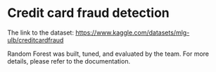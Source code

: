 # Credit card fraud detection
The link to the dataset: https://www.kaggle.com/datasets/mlg-ulb/creditcardfraud

Random Forest was built, tuned, and evaluated by the team. For more details, please refer to the documentation.

